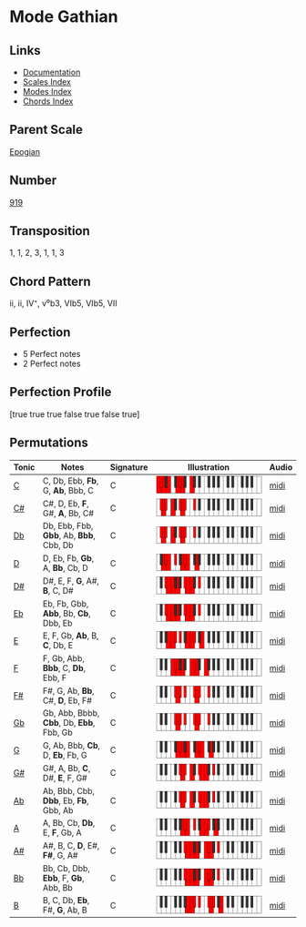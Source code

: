 # Mode Gathian

## Links

- [Documentation](README.md)
- [Scales Index](Scales.md)
- [Modes Index](Modes.md)
- [Chords Index](Chords.md)

## Parent Scale

[Epogian](ScaleEpogian.md)

## Number

[919](https://ianring.com/musictheory/scales/919)

## Transposition

1, 1, 2, 3, 1, 1, 3

## Chord Pattern

ii, ii, IV⁺, v⁰b3, VIb5, VIb5, VII

## Perfection

- 5 Perfect notes
- 2 Perfect notes

## Perfection Profile

[true true true false true false true]

## Permutations

| Tonic | Notes | Signature | Illustration | Audio |
|-------|-------|-----------|--------------|-------|
| [C](ModeCNaturalGathian.md) | C, Db, Ebb, **Fb**, G, **Ab**, Bbb, C | C | ![CNaturalGathian](ModeCNaturalGathian.png) | [midi](https://github.com/edipermadi/music/blob/main/docs/ModeCNaturalGathian.mid?raw=true) |
| [C#](ModeCSharpGathian.md) | C#, D, Eb, **F**, G#, **A**, Bb, C# | C | ![CSharpGathian](ModeCSharpGathian.png) | [midi](https://github.com/edipermadi/music/blob/main/docs/ModeCSharpGathian.mid?raw=true) |
| [Db](ModeDFlatGathian.md) | Db, Ebb, Fbb, **Gbb**, Ab, **Bbb**, Cbb, Db | C | ![DFlatGathian](ModeDFlatGathian.png) | [midi](https://github.com/edipermadi/music/blob/main/docs/ModeDFlatGathian.mid?raw=true) |
| [D](ModeDNaturalGathian.md) | D, Eb, Fb, **Gb**, A, **Bb**, Cb, D | C | ![DNaturalGathian](ModeDNaturalGathian.png) | [midi](https://github.com/edipermadi/music/blob/main/docs/ModeDNaturalGathian.mid?raw=true) |
| [D#](ModeDSharpGathian.md) | D#, E, F, **G**, A#, **B**, C, D# | C | ![DSharpGathian](ModeDSharpGathian.png) | [midi](https://github.com/edipermadi/music/blob/main/docs/ModeDSharpGathian.mid?raw=true) |
| [Eb](ModeEFlatGathian.md) | Eb, Fb, Gbb, **Abb**, Bb, **Cb**, Dbb, Eb | C | ![EFlatGathian](ModeEFlatGathian.png) | [midi](https://github.com/edipermadi/music/blob/main/docs/ModeEFlatGathian.mid?raw=true) |
| [E](ModeENaturalGathian.md) | E, F, Gb, **Ab**, B, **C**, Db, E | C | ![ENaturalGathian](ModeENaturalGathian.png) | [midi](https://github.com/edipermadi/music/blob/main/docs/ModeENaturalGathian.mid?raw=true) |
| [F](ModeFNaturalGathian.md) | F, Gb, Abb, **Bbb**, C, **Db**, Ebb, F | C | ![FNaturalGathian](ModeFNaturalGathian.png) | [midi](https://github.com/edipermadi/music/blob/main/docs/ModeFNaturalGathian.mid?raw=true) |
| [F#](ModeFSharpGathian.md) | F#, G, Ab, **Bb**, C#, **D**, Eb, F# | C | ![FSharpGathian](ModeFSharpGathian.png) | [midi](https://github.com/edipermadi/music/blob/main/docs/ModeFSharpGathian.mid?raw=true) |
| [Gb](ModeGFlatGathian.md) | Gb, Abb, Bbbb, **Cbb**, Db, **Ebb**, Fbb, Gb | C | ![GFlatGathian](ModeGFlatGathian.png) | [midi](https://github.com/edipermadi/music/blob/main/docs/ModeGFlatGathian.mid?raw=true) |
| [G](ModeGNaturalGathian.md) | G, Ab, Bbb, **Cb**, D, **Eb**, Fb, G | C | ![GNaturalGathian](ModeGNaturalGathian.png) | [midi](https://github.com/edipermadi/music/blob/main/docs/ModeGNaturalGathian.mid?raw=true) |
| [G#](ModeGSharpGathian.md) | G#, A, Bb, **C**, D#, **E**, F, G# | C | ![GSharpGathian](ModeGSharpGathian.png) | [midi](https://github.com/edipermadi/music/blob/main/docs/ModeGSharpGathian.mid?raw=true) |
| [Ab](ModeAFlatGathian.md) | Ab, Bbb, Cbb, **Dbb**, Eb, **Fb**, Gbb, Ab | C | ![AFlatGathian](ModeAFlatGathian.png) | [midi](https://github.com/edipermadi/music/blob/main/docs/ModeAFlatGathian.mid?raw=true) |
| [A](ModeANaturalGathian.md) | A, Bb, Cb, **Db**, E, **F**, Gb, A | C | ![ANaturalGathian](ModeANaturalGathian.png) | [midi](https://github.com/edipermadi/music/blob/main/docs/ModeANaturalGathian.mid?raw=true) |
| [A#](ModeASharpGathian.md) | A#, B, C, **D**, E#, **F#**, G, A# | C | ![ASharpGathian](ModeASharpGathian.png) | [midi](https://github.com/edipermadi/music/blob/main/docs/ModeASharpGathian.mid?raw=true) |
| [Bb](ModeBFlatGathian.md) | Bb, Cb, Dbb, **Ebb**, F, **Gb**, Abb, Bb | C | ![BFlatGathian](ModeBFlatGathian.png) | [midi](https://github.com/edipermadi/music/blob/main/docs/ModeBFlatGathian.mid?raw=true) |
| [B](ModeBNaturalGathian.md) | B, C, Db, **Eb**, F#, **G**, Ab, B | C | ![BNaturalGathian](ModeBNaturalGathian.png) | [midi](https://github.com/edipermadi/music/blob/main/docs/ModeBNaturalGathian.mid?raw=true) |
